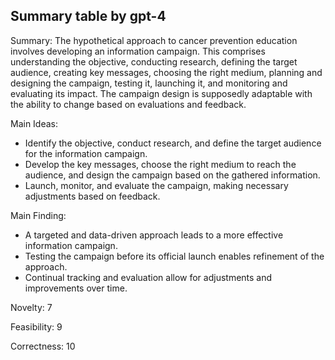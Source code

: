 ## Summary table by gpt-4
Summary: 
The hypothetical approach to cancer prevention education involves developing an information campaign. This comprises understanding the objective, conducting research, defining the target audience, creating key messages, choosing the right medium, planning and designing the campaign, testing it, launching it, and monitoring and evaluating its impact. The campaign design is supposedly adaptable with the ability to change based on evaluations and feedback.

Main Ideas: 
- Identify the objective, conduct research, and define the target audience for the information campaign. 
- Develop the key messages, choose the right medium to reach the audience, and design the campaign based on the gathered information.
- Launch, monitor, and evaluate the campaign, making necessary adjustments based on feedback.

Main Finding: 
- A targeted and data-driven approach leads to a more effective information campaign.
- Testing the campaign before its official launch enables refinement of the approach.
- Continual tracking and evaluation allow for adjustments and improvements over time.

Novelty: 7

Feasibility: 9

Correctness: 10